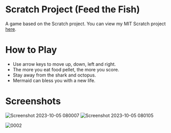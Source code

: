# Scratch Project (Feed the Fish)
A game based on the Scratch project. 
You can view my MIT Scratch project [here](https://scratch.mit.edu/projects/353074551/).

# How to Play
* Use arrow keys to move up, down, left and right.
* The more you eat food pellet, the more you score.
* Stay away from the shark and octopus.
* Mermaid can bless you with a new life.

# Screenshots

![Screenshot 2023-10-05 080007](https://github.com/srana0/ScratchProject/assets/93364397/66884eaf-1a04-4814-976e-2a32d4c77c53)
![Screenshot 2023-10-05 080105](https://github.com/srana0/ScratchProject/assets/93364397/650d47e0-8928-4145-8cf3-c5f770fe1e27)

![0002](https://github.com/srana0/ScratchProject/assets/93364397/f43de409-9443-44c4-926f-597432c37f83)
